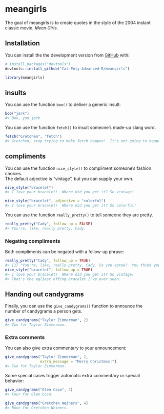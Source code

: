 
<!-- README.md is generated from README.Rmd. Please edit that file -->

# meangirls

<!-- badges: start -->
<!-- badges: end -->

The goal of meangirls is to create quotes in the style of the 2004
instant classic movie, *Mean Girls*.

## Installation

You can install the the development version from
[GitHub](https://github.com/) with:

``` r
# install.packages("devtools")
devtools::install_github("Cal-Poly-Advanced-R/meangirls")
```

``` r
library(meangirls)
```

## insults

You can use the function `boo()` to deliver a generic insult:

``` r
boo("jerk")
#> Boo, you jerk
```

You can use the function `fetch()` to insult someone’s made-up slang
word.

``` r
fetch("Gretchen", "fetch")
#> Gretchen, stop trying to make fetch happen!  It's not going to happen!
```

## compliments

You can use the function `nice_style()` to compliment someone’s fashion
choices.  
The default adjective is “vintage”, but you can supply your own.

``` r
nice_style("bracelet")
#> I love your bracelet!  Where did you get it? So vintage!

nice_style("bracelet", adjective = "colorful")
#> I love your bracelet!  Where did you get it? So colorful!
```

You can use the function `really_pretty()` to tell someone they are
pretty.

``` r
really_pretty("Cady", follow_up = FALSE)
#> You're, like, really pretty, Cady.
```

### Negating compliments

Both compliments can be negated with a follow-up phrase:

``` r
really_pretty("Cady", follow_up = TRUE)
#> [1] "You're, like, really pretty, Cady. So you agree?  You think you're really pretty?"
nice_style("bracelet", follow_up = TRUE)
#> I love your bracelet!  Where did you get it? So vintage!
#> That's the ugliest effing bracelet I've ever seen.
```

## Handing out candygrams

Finally, you can use the `give_candygrams()` function to announce the
number of candygrams a person gets.

``` r
give_candygrams("Taylor Zimmerman", 2)
#> Two for Taylor Zimmerman.
```

### Extra comments

You can also give extra commentary to your announcement:

``` r
give_candygrams("Taylor Zimmerman", 2, 
                extra_message = "Merry Christmas!")
#> Two for Taylor Zimmerman.
```

Some special cases trigger automatic extra commentary or special
behavior:

``` r
give_candygrams("Glen Coco", 4)
#> Four for Glen Coco.
```

``` r
give_candygrams("Gretchen Weiners", 4)
#> None for Gretchen Weiners.
```
